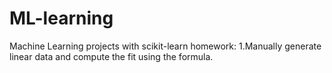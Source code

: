 # ML-learning
Machine Learning projects with scikit-learn
homework:
1.Manually generate linear data and compute the fit using the formula.

